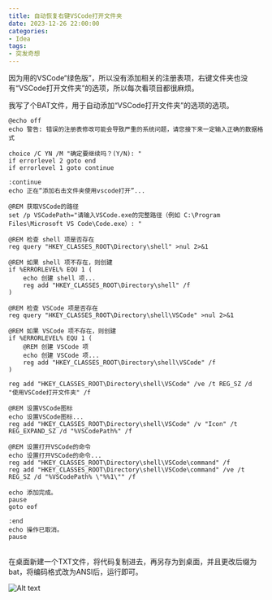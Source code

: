 ```yaml
---
title: 自动恢复右键VSCode打开文件夹
date: 2023-12-26 22:00:00
categories:
- Idea
tags:
- 突发奇想
---
```


因为用的VSCode“绿色版”，所以没有添加相关的注册表项，右键文件夹也没有“VSCode打开文件夹”的选项，所以每次看项目都很麻烦。

我写了个BAT文件，用于自动添加“VSCode打开文件夹”的选项的选项。

```
@echo off
echo 警告: 错误的注册表修改可能会导致严重的系统问题，请您接下来一定输入正确的数据格式

choice /C YN /M "确定要继续吗？(Y/N): "
if errorlevel 2 goto end
if errorlevel 1 goto continue

:continue
echo 正在“添加右击文件夹使用vscode打开”...

@REM 获取VSCode的路径
set /p VSCodePath="请输入VSCode.exe的完整路径（例如 C:\Program Files\Microsoft VS Code\Code.exe）: "

@REM 检查 shell 项是否存在
reg query "HKEY_CLASSES_ROOT\Directory\shell" >nul 2>&1

@REM 如果 shell 项不存在，则创建
if %ERRORLEVEL% EQU 1 (
    echo 创建 shell 项...
    reg add "HKEY_CLASSES_ROOT\Directory\shell" /f
)

@REM 检查 VSCode 项是否存在
reg query "HKEY_CLASSES_ROOT\Directory\shell\VSCode" >nul 2>&1

@REM 如果 VSCode 项不存在，则创建
if %ERRORLEVEL% EQU 1 (
    @REM 创建 VSCode 项
    echo 创建 VSCode 项...
    reg add "HKEY_CLASSES_ROOT\Directory\shell\VSCode" /f
)

reg add "HKEY_CLASSES_ROOT\Directory\shell\VSCode" /ve /t REG_SZ /d "使用VSCode打开文件夹" /f

@REM 设置VSCode图标
echo 设置VSCode图标...
reg add "HKEY_CLASSES_ROOT\Directory\shell\VSCode" /v "Icon" /t REG_EXPAND_SZ /d "%VSCodePath%" /f

@REM 设置打开VSCode的命令
echo 设置打开VSCode的命令...
reg add "HKEY_CLASSES_ROOT\Directory\shell\VSCode\command" /f
reg add "HKEY_CLASSES_ROOT\Directory\shell\VSCode\command" /ve /t REG_SZ /d "%VSCodePath% \"%%1\"" /f

echo 添加完成。
pause
goto eof

:end
echo 操作已取消。
pause
```
<br />
在桌面新建一个TXT文件，将代码复制进去，再另存为到桌面，并且更改后缀为bat，将编码格式改为ANSI后，运行即可。

![Alt text](/images/Idea/Idea_ContextMenuItemsOfVSCode.png)
